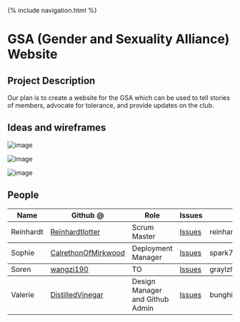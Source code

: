 {% include navigation.html %}
<h1>GSA (Gender and Sexuality Alliance) Website</h1>
<h2>Project Description</h2>
<p>Our plan is to create a website for the GSA which can be used to tell stories of members, advocate for tolerance, and provide updates on the club.</p>
<h2>Ideas and wireframes</h2>

![image](https://user-images.githubusercontent.com/89236857/159085012-f907f27c-5c5a-4e9c-9a4c-5680f9d91724.png)

![image](https://user-images.githubusercontent.com/89236857/159084964-d7cd5701-b8d7-4698-90b5-e851b17b0d8b.png)

![image](https://user-images.githubusercontent.com/89236857/159084923-4e310e31-37df-49fa-ba45-f03ab87496e7.png)

<h2>People</h2>
<table>
  <thead>
    <tr>
      <th>Name</th>
      <th>Github @</th>
      <th>Role</th>
      <th>Issues</th>
      <th>Contact us</th>
    </tr>
  </thead>
  <tbody>
    <tr>
      <td>Reinhardt</td>
      <td><a href="https://github.com/Reinhardtlotter">Reinhardtlotter</a></td>
      <td>Scrum Master</td>
      <td><a href="https://github.com/CalrethonOfMirkwood/ZONKNATION/issues?q=assignee%3AReinhardtlotter+is%3Aopen">Issues</a></td>
      <td>reinhardtlotter6@gmail.com</td>
    </tr>
  </tbody>
  <tbody>
    <tr>
      <td>Sophie</td>
      <td><a href="https://github.com/CalrethonOfMirkwood">CalrethonOfMirkwood</a></td>
      <td>Deployment Manager</td>
      <td><a href="https://github.com/CalrethonOfMirkwood/ZONKNATION/issues?q=is%3Aopen+assignee%3ACalrethonOfMirkwood">Issues</a></td>
      <td>spark777@gmail.com</td>
    </tr>
  </tbody>
  <tbody>
    <tr>
      <td>Soren</td>
      <td><a href="https://github.com/wangzi190">wangzi190</a></td>
      <td>TO</td>
      <td><a href="https://github.com/CalrethonOfMirkwood/ZONKNATION/issues?q=is%3Aopen+assignee%3Awangzi190">Issues</a></td>
      <td>graylzhuang@gmail.com</td>
    </tr>
  </tbody>
    <tbody>
    <tr>
      <td>Valerie</td>
      <td><a href="https://github.com/DistilledVinegar">DistilledVinegar</a></td>
      <td>Design Manager and Github Admin</td>
      <td><a href="https://github.com/CalrethonOfMirkwood/ZONKNATION/issues?q=is%3Aopen+assignee%3ADistilledVinegar">Issues</a></td>
      <td>bunghideous@gmail.com</td>
    </tr>
  </tbody>
</table>
